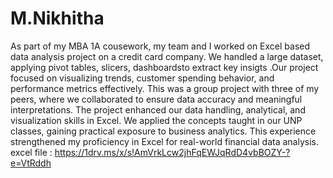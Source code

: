 # M.Nikhitha
As part of my MBA 1A cousework, my team and I worked on Excel based data analysis project on a credit card company.
We handled a large dataset, applying pivot tables, slicers, dashboardsto extract key insigts .Our project focused on visualizing trends, customer spending behavior, and performance metrics effectively. This was a group project with three of my peers, where we collaborated to ensure data accuracy and meaningful interpretations. The project enhanced our data handling, analytical, and visualization skills in Excel. We applied the concepts taught in our UNP classes, gaining practical exposure to business analytics. This experience strengthened my proficiency in Excel for real-world financial data analysis.
excel file : https://1drv.ms/x/s!AmVrkLcw2jhFqEWJqRdD4vbBOZY-?e=VtRddh  
